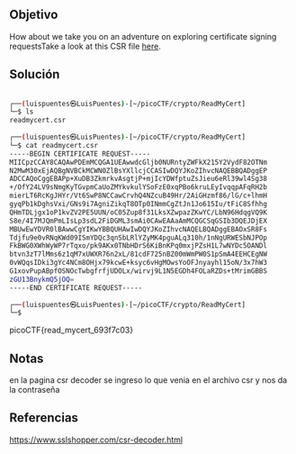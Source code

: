 ## Objetivo 
How about we take you on an adventure on exploring certificate signing requestsTake a look at this CSR file [here](https://artifacts.picoctf.net/c/425/readmycert.csr).

## Solución
```bash
                                                                                                                                                                       
┌──(luispuentes㉿LuisPuentes)-[~/picoCTF/crypto/ReadMyCert]
└─$ ls
readmycert.csr
                                                                                                                                                                       
┌──(luispuentes㉿LuisPuentes)-[~/picoCTF/crypto/ReadMyCert]
└─$ cat readmycert.csr 
-----BEGIN CERTIFICATE REQUEST-----
MIICpzCCAY8CAQAwPDEmMCQGA1UEAwwdcGljb0NURntyZWFkX215Y2VydF82OTNm
N2MwM30xEjAQBgNVBCkMCWN0ZlBsYXllcjCCASIwDQYJKoZIhvcNAQEBBQADggEP
ADCCAQoCggEBAPp+XuDB3ZkmrkvAsgtjP+mjIcYDWfptuZsJieu6eRl39wl4Sg38
+/OfY24LV9sNmgKyTGvpmCaUoZMYkvkulYSoFzE0xqPBo6kruLEyIvqqpAFqRH2b
mierLT6RcKgJHYr/Vt6SwP8NCCawCrvhQ4NZcuB49Hr/2AiGHzmf86/lG/c+lhmH
gyqPb1kDghsVxi/GNs9i7AgniZikqT8OTp0INmmCgZtJn1Jo615Iu/tFiC8Sfhhg
QHmTDLjgx1oP1kvZV2PE5UUN/oC05Zup8f31LksXZwpazZKwYC/LbN96HdqgVQ9K
S8e/4I7MJQmPmLIsLp3sdL2FiDGML3smAi0CAwEAAaAmMCQGCSqGSIb3DQEJDjEX
MBUwEwYDVR0lBAwwCgYIKwYBBQUHAwIwDQYJKoZIhvcNAQELBQADggEBAOxSR8Fs
Tdjfu9e0vRNqKWd09ISmYDQc3qnSbLRlYZyMK4pguALq310h/1nNgURWESbNJPOp
FkBWG0XWhWyWP7rTqxo/pk9AKx0TNbHDrS6KiBnKPq0mxjPZsH1L7wNYDc5OANDl
btvn3zT7lMms6z1qM7xUWXR76n2xL/81cdF725nBZ00mWmPW0S1pSmA4EEHCEgNW
0vWQqsIDki3gYc4NCm8OHjx79kcwE+ksyc6vHgMOwsYoOFJnyayhl15oN/3x7hW3
G1xovPupABpfOSNOcTwbgfrfjUDOLx/wirvj9L1N5EGDh4FOLaRZDs+tMrimGBBS
zGU13BnykmQ5jOQ=
-----END CERTIFICATE REQUEST-----
                                                                                                                                                                       
┌──(luispuentes㉿LuisPuentes)-[~/picoCTF/crypto/ReadMyCert]
└─$ 

```

picoCTF{read_mycert_693f7c03}
## Notas
en la pagina csr decoder se ingreso lo que venia en el archivo csr y nos da la contraseña

## Referencias
https://www.sslshopper.com/csr-decoder.html